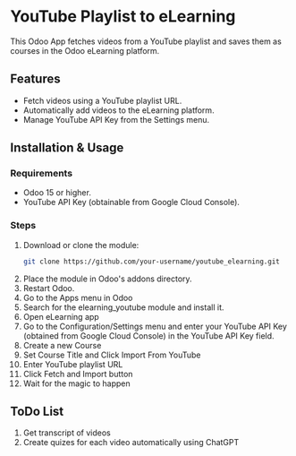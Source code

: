 # YouTube Playlist to eLearning

This Odoo App fetches videos from a YouTube playlist and saves them as courses in the Odoo eLearning platform.

## Features
- Fetch videos using a YouTube playlist URL.
- Automatically add videos to the eLearning platform.
- Manage YouTube API Key from the Settings menu.

## Installation & Usage

### Requirements
- Odoo 15 or higher.
- YouTube API Key (obtainable from Google Cloud Console).

### Steps
1. Download or clone the module:
   ```bash
   git clone https://github.com/your-username/youtube_elearning.git
2. Place the module in Odoo's addons directory.
3. Restart Odoo.
4. Go to the Apps menu in Odoo
5. Search for the elearning_youtube module and install it.
6. Open eLearning app
7. Go to the Configuration/Settings menu and enter your YouTube API Key (obtained from Google Cloud Console) in the YouTube API Key field.
8. Create a new Course
9. Set Course Title and Click Import From YouTube
10. Enter YouTube playlist URL
11. Click Fetch and Import button
12. Wait for the magic to happen

## ToDo List
1. Get transcript of videos
2. Create quizes for each video automatically using ChatGPT
